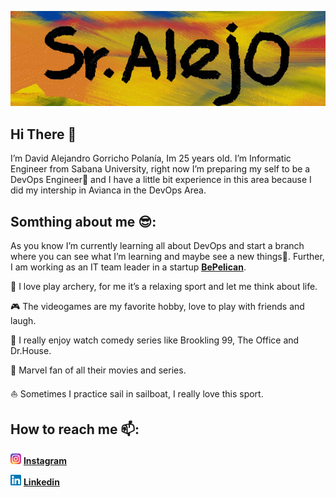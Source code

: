 ![Banner Image](Image/banner.png)

## Hi There 👋

I’m David Alejandro Gorricho Polanía, Im 25 years old. I’m Informatic Engineer from Sabana University, right now I’m preparing my self to be a DevOps Engineer🚀 
and I have a little bit experience in this area because I did my intership in Avianca in the DevOps Area.

## Somthing about me 😎:

As you know I’m currently learning all about DevOps and start a branch where you can see what I’m learning and maybe see a new things🧐. Further, I am working as an IT team leader in a startup **[BePelican](https://bepelican.org)**.

🏹 I love play archery, for me it’s a relaxing sport and let me think about life.

🎮 The videogames are my favorite hobby, love to play with friends and laugh.

🤣 I really enjoy watch comedy series like Brookling 99, The Office and Dr.House. 

🦸‍ Marvel fan of all their movies and series. 

⛵ Sometimes I practice sail in sailboat, I really love this sport.

## How to reach me 📫:

<code><img hight="17" width="17" alt="Instagram Logo" title="Instagram" src=Image/instagram.png></code> **[Instagram](https://www.instagram.com/sralejo44/)**

<code><img hight="17" width="17" alt="Linkedin Logo" title="Linkedin" src=Image/linkedin.png></code> **[Linkedin](https://www.linkedin.com/in/david-alejandro-gorricho-polan%C3%ADa-b649ab10a/)**

